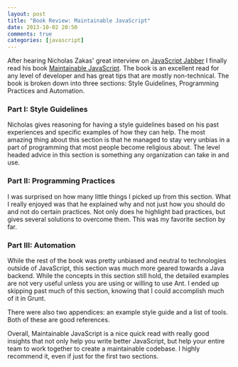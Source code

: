 ```yaml
---
layout: post
title: "Book Review: Maintainable JavaScript"
date: 2013-10-02 20:50
comments: true
categories: [javascript]
---
```

After hearing Nicholas Zakas' great interview on [JavaScript Jabber](http://javascriptjabber.com/075-jsj-maintainable-javascript-with-nicholas-zakas/) I finally read his book [Maintainable JavaScript](http://www.amazon.com/Maintainable-JavaScript-Nicholas-C-Zakas/dp/1449327680).  The book is an excellent read for any level of developer and has great tips that are mostly non-technical.  The book is broken down into three sections: Style Guidelines, Programming Practices and Automation.

### Part I: Style Guidelines
Nicholas gives reasoning for having a style guidelines based on his past experiences and specific examples of how they can help.  The most amazing thing about this section is that he managed to stay very unbias in a part of programming that most people become religious about.  The level headed advice in this section is something any organization can take in and use.

### Part II: Programming Practices
I was surprised on how many little things I picked up from this section.  What I really enjoyed was that he explained why and not just how you should do and not do certain practices.  Not only does he highlight bad practices, but gives several solutions to overcome them.  This was my favorite section by far.

### Part III: Automation
While the rest of the book was pretty unbiased and neutral to technologies outside of JavaScript, this section was much more geared towards a Java backend.  While the concepts in this section still hold, the detailed examples are not very useful unless you are using or willing to use Ant.  I ended up skipping past much of this section, knowing that I could accomplish much of it in Grunt.

There were also two appendices: an example style guide and a list of tools.  Both of these are good references.

Overall, Maintainable JavaScript is a nice quick read with really good insights that not only help you write better JavaScript, but help your entire team to work together to create a maintainable codebase.  I highly recommend it, even if just for the first two sections.